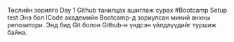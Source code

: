 Төслийн зорилго
Day 1 Github танилцах ашиглаж сурах
#Bootcamp Setup test
Энэ бол ICode академийн Bootcamp-д зориулсан миний анхны репозитори.
Энд бид Git болон Github-н үндсэн үйлдлүүдийг туршиж байна.
